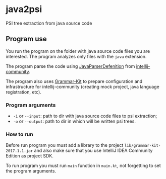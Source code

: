 # java2psi

PSI tree extraction from java source code

## Program use

You run the program on the folder with java source code files you are interested. The program analyzes only files with the `java` extension.

The program parse the code using [JavaParserDefenition](https://github.com/JetBrains/intellij-community/blob/master/java/java-psi-impl/src/com/intellij/lang/java/JavaParserDefinition.java) from [intellij-community](https://github.com/JetBrains/intellij-community).

The program also uses [Grammar-Kit](https://github.com/JetBrains/Grammar-Kit) to prepare configuration and infrastructure for intellij-community (creating mock project, java language registration, etc).

### Program arguments

* `-i` or `--input`: path to dir with java source code files to psi extraction;
* `-o` or `--output`: path to dir in which will be written psi trees.

### How to run

Before run program you must add a library to the project `lib/grammar-kit-2017.1.1.jar` and also make sure that you use IntelliJ IDEA Community Edition as project SDK.

To run program you must run `main` function in `main.kt`, not forgetting to set the program arguments.
